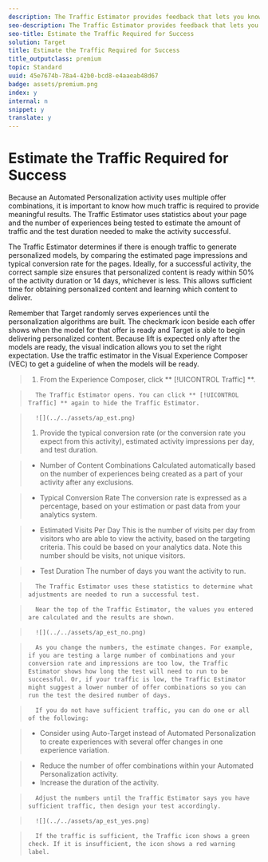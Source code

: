 ```yaml
---
description: The Traffic Estimator provides feedback that lets you know whether you have sufficient traffic for your activity to succeed.
seo-description: The Traffic Estimator provides feedback that lets you know whether you have sufficient traffic for your activity to succeed.
seo-title: Estimate the Traffic Required for Success
solution: Target
title: Estimate the Traffic Required for Success
title_outputclass: premium
topic: Standard
uuid: 45e7674b-78a4-42b0-bcd8-e4aaeab48d67
badge: assets/premium.png
index: y
internal: n
snippet: y
translate: y
---
```


# Estimate the Traffic Required for Success

Because an Automated Personalization activity uses multiple offer combinations, it is important to know how much traffic is required to provide meaningful results. The Traffic Estimator uses statistics about your page and the number of experiences being tested to estimate the amount of traffic and the test duration needed to make the activity successful. 

The Traffic Estimator determines if there is enough traffic to generate personalized models, by comparing the estimated page impressions and typical conversion rate for the pages. Ideally, for a successful activity, the correct sample size ensures that personalized content is ready within 50% of the activity duration or 14 days, whichever is less. This allows sufficient time for obtaining personalized content and learning which content to deliver. 

Remember that Target randomly serves experiences until the personalization algorithms are built. The checkmark icon beside each offer shows when the model for that offer is ready and Target is able to begin delivering personalized content. Because lift is expected only after the models are ready, the visual indication allows you to set the right expectation. Use the traffic estimator in the Visual Experience Composer (VEC) to get a guideline of when the models will be ready. 

>1. From the Experience Composer, click ** [!UICONTROL  Traffic] **.

>       The Traffic Estimator opens. You can click ** [!UICONTROL  Traffic] ** again to hide the Traffic Estimator. 

>       ![](../../assets/ap_est.png) 
>1. Provide the typical conversion rate (or the conversion rate you expect from this activity), estimated activity impressions per day, and test duration.

>    
>    * Number of Content Combinations Calculated automatically based on the number of experiences being created as a part of your activity after any exclusions. 

>    * Typical Conversion Rate The conversion rate is expressed as a percentage, based on your estimation or past data from your analytics system. 

>    * Estimated Visits Per Day This is the number of visits per day from visitors who are able to view the activity, based on the targeting criteria. This could be based on your analytics data. Note this number should be visits, not unique visitors. 

>    * Test Duration The number of days you want the activity to run. 



>       The Traffic Estimator uses these statistics to determine what adjustments are needed to run a successful test. 

>       Near the top of the Traffic Estimator, the values you entered are calculated and the results are shown. 

>       ![](../../assets/ap_est_no.png) 

>       As you change the numbers, the estimate changes. For example, if you are testing a large number of combinations and your conversion rate and impressions are too low, the Traffic Estimator shows how long the test will need to run to be successful. Or, if your traffic is low, the Traffic Estimator might suggest a lower number of offer combinations so you can run the test the desired number of days. 

>       If you do not have sufficient traffic, you can do one or all of the following: 

>    
>    * Consider using Auto-Target instead of Automated Personalization to create experiences with several offer changes in one experience variation. 

>    * Reduce the number of offer combinations within your Automated Personalization activity.
>    * Increase the duration of the activity. 



>       Adjust the numbers until the Traffic Estimator says you have sufficient traffic, then design your test accordingly. 

>       ![](../../assets/ap_est_yes.png) 

>       If the traffic is sufficient, the Traffic icon shows a green check. If it is insufficient, the icon shows a red warning label. 
